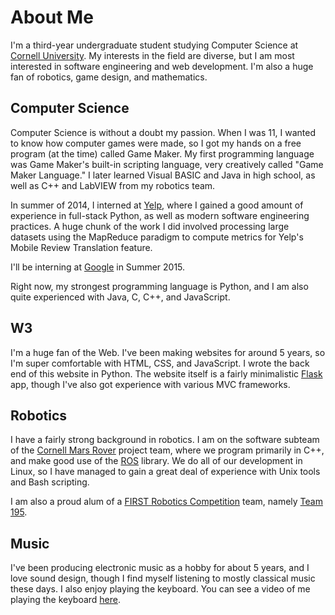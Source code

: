 # About Me

I'm a third-year undergraduate student studying Computer Science at [Cornell University](http://cornell.edu).
My interests in the field are diverse, but I am most interested in software engineering and web development.
I'm also a huge fan of robotics, game design, and mathematics.

## Computer Science

Computer Science is without a doubt my passion. When I was 11, I wanted to know how computer games were made,
so I got my hands on a free program (at the time) called Game Maker. My first programming language was Game Maker's
built-in scripting language, very creatively called "Game Maker Language." I later learned
Visual BASIC and Java in high school, as well as C++ and LabVIEW from my robotics team.

In summer of 2014, I interned at [Yelp](http://yelp.com), where I gained a good amount of experience
in full-stack Python, as well as modern software engineering practices. A huge chunk of the work I did involved
processing large datasets using the MapReduce paradigm to compute metrics for Yelp's Mobile Review Translation feature.

I'll be interning at [Google](http://google.com) in Summer 2015.

Right now, my strongest programming language is Python, and I am also quite experienced with Java, C, C++, and JavaScript.

## W3

I'm a huge fan of the Web. I've been making websites for around 5 years, so I'm super comfortable with HTML, CSS, and JavaScript.
I wrote the back end of this website in Python. The website itself is a fairly minimalistic [Flask](http://flask.pocoo.org) app, though I've also got experience with various MVC frameworks.

## Robotics

I have a fairly strong background in robotics. I am on the software subteam of the [Cornell Mars Rover](http://marsrover.engineering.cornell.edu)
project team, where we program primarily in C++, and make good use of the [ROS](http://ros.org/) library. We do all of our development in Linux,
so I have managed to gain a great deal of experience with Unix tools and Bash scripting.

I am also a proud alum of a [FIRST Robotics Competition](http://usfirst.org) team, namely [Team 195](http://team195.com/).

## Music

I've been producing electronic music as a hobby for about 5 years, and I love sound design, though
I find myself listening to mostly classical music these days. I also enjoy playing the keyboard.
You can see a video of me playing the keyboard [here](https://www.youtube.com/watch?v=_5B4GVYM3rk).